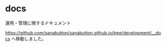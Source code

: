 # docs
運用・管理に関するドキュメント

https://github.com/sanabutton/sanabutton.github.io/tree/development/__docs へ移動しました。
